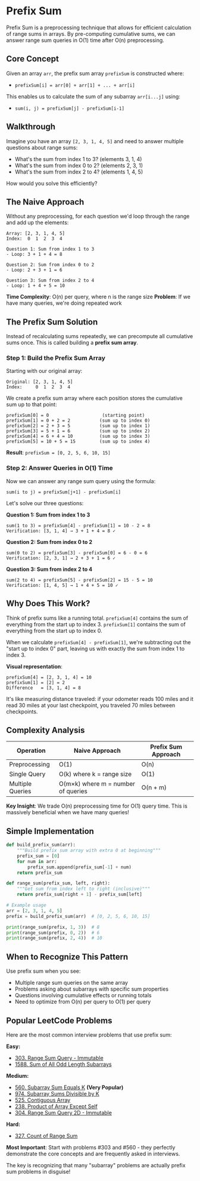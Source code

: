 # Prefix Sum

Prefix Sum is a preprocessing technique that allows for efficient calculation of range sums in arrays. By pre-computing cumulative sums, we can answer range sum queries in O(1) time after O(n) preprocessing.

## Core Concept

Given an array `arr`, the prefix sum array `prefixSum` is constructed where:
- `prefixSum[i] = arr[0] + arr[1] + ... + arr[i]`

This enables us to calculate the sum of any subarray `arr[i...j]` using:
- `sum(i, j) = prefixSum[j] - prefixSum[i-1]`

## Walkthrough

Imagine you have an array `[2, 3, 1, 4, 5]` and need to answer multiple questions about range sums:

- What's the sum from index 1 to 3? (elements 3, 1, 4)
- What's the sum from index 0 to 2? (elements 2, 3, 1)
- What's the sum from index 2 to 4? (elements 1, 4, 5)

How would you solve this efficiently?

## The Naive Approach

Without any preprocessing, for each question we'd loop through the range and add up the elements:

```
Array: [2, 3, 1, 4, 5]
Index:  0  1  2  3  4

Question 1: Sum from index 1 to 3
- Loop: 3 + 1 + 4 = 8

Question 2: Sum from index 0 to 2  
- Loop: 2 + 3 + 1 = 6

Question 3: Sum from index 2 to 4
- Loop: 1 + 4 + 5 = 10
```

**Time Complexity**: O(n) per query, where n is the range size
**Problem**: If we have many queries, we're doing repeated work

## The Prefix Sum Solution

Instead of recalculating sums repeatedly, we can precompute all cumulative sums once. This is called building a **prefix sum array**.

### Step 1: Build the Prefix Sum Array

Starting with our original array:
```
Original: [2, 3, 1, 4, 5]
Index:     0  1  2  3  4
```

We create a prefix sum array where each position stores the cumulative sum up to that point:

```
prefixSum[0] = 0                    (starting point)
prefixSum[1] = 0 + 2 = 2           (sum up to index 0)
prefixSum[2] = 2 + 3 = 5           (sum up to index 1) 
prefixSum[3] = 5 + 1 = 6           (sum up to index 2)
prefixSum[4] = 6 + 4 = 10          (sum up to index 3)
prefixSum[5] = 10 + 5 = 15         (sum up to index 4)
```

**Result**: `prefixSum = [0, 2, 5, 6, 10, 15]`

### Step 2: Answer Queries in O(1) Time

Now we can answer any range sum query using the formula:
```
sum(i to j) = prefixSum[j+1] - prefixSum[i]
```

Let's solve our three questions:

**Question 1: Sum from index 1 to 3**
```
sum(1 to 3) = prefixSum[4] - prefixSum[1] = 10 - 2 = 8
Verification: [3, 1, 4] → 3 + 1 + 4 = 8 ✓
```

**Question 2: Sum from index 0 to 2**
```
sum(0 to 2) = prefixSum[3] - prefixSum[0] = 6 - 0 = 6
Verification: [2, 3, 1] → 2 + 3 + 1 = 6 ✓
```

**Question 3: Sum from index 2 to 4**
```
sum(2 to 4) = prefixSum[5] - prefixSum[2] = 15 - 5 = 10
Verification: [1, 4, 5] → 1 + 4 + 5 = 10 ✓
```

## Why Does This Work?

Think of prefix sums like a running total. `prefixSum[4]` contains the sum of everything from the start up to index 3. `prefixSum[1]` contains the sum of everything from the start up to index 0.

When we calculate `prefixSum[4] - prefixSum[1]`, we're subtracting out the "start up to index 0" part, leaving us with exactly the sum from index 1 to index 3.

**Visual representation**:
```
prefixSum[4] = [2, 3, 1, 4] = 10
prefixSum[1] = [2] = 2
Difference   = [3, 1, 4] = 8
```

It's like measuring distance traveled: if your odometer reads 100 miles and it read 30 miles at your last checkpoint, you traveled 70 miles between checkpoints.

## Complexity Analysis

| Operation | Naive Approach | Prefix Sum Approach |
|-----------|----------------|-------------------|
| Preprocessing | O(1) | O(n) |
| Single Query | O(k) where k = range size | O(1) |
| Multiple Queries | O(m×k) where m = number of queries | O(n + m) |

**Key Insight**: We trade O(n) preprocessing time for O(1) query time. This is massively beneficial when we have many queries!

## Simple Implementation

```python
def build_prefix_sum(arr):
    """Build prefix sum array with extra 0 at beginning"""
    prefix_sum = [0]
    for num in arr:
        prefix_sum.append(prefix_sum[-1] + num)
    return prefix_sum

def range_sum(prefix_sum, left, right):
    """Get sum from index left to right (inclusive)"""
    return prefix_sum[right + 1] - prefix_sum[left]

# Example usage
arr = [2, 3, 1, 4, 5]
prefix = build_prefix_sum(arr)  # [0, 2, 5, 6, 10, 15]

print(range_sum(prefix, 1, 3))  # 8
print(range_sum(prefix, 0, 2))  # 6  
print(range_sum(prefix, 2, 4))  # 10
```

## When to Recognize This Pattern

Use prefix sum when you see:
- Multiple range sum queries on the same array
- Problems asking about subarrays with specific sum properties
- Questions involving cumulative effects or running totals
- Need to optimize from O(n) per query to O(1) per query

## Popular LeetCode Problems

Here are the most common interview problems that use prefix sum:

**Easy:**
- [303. Range Sum Query - Immutable](https://leetcode.com/problems/range-sum-query-immutable/)
- [1588. Sum of All Odd Length Subarrays](https://leetcode.com/problems/sum-of-all-odd-length-subarrays/)

**Medium:**
- [560. Subarray Sum Equals K](https://leetcode.com/problems/subarray-sum-equals-k/) **(Very Popular)**
- [974. Subarray Sums Divisible by K](https://leetcode.com/problems/subarray-sums-divisible-by-k/)
- [525. Contiguous Array](https://leetcode.com/problems/contiguous-array/)
- [238. Product of Array Except Self](https://leetcode.com/problems/product-of-array-except-self/)
- [304. Range Sum Query 2D - Immutable](https://leetcode.com/problems/range-sum-query-2d-immutable/)

**Hard:**
- [327. Count of Range Sum](https://leetcode.com/problems/count-of-range-sum/)

**Most Important**: Start with problems #303 and #560 - they perfectly demonstrate the core concepts and are frequently asked in interviews.

The key is recognizing that many "subarray" problems are actually prefix sum problems in disguise!